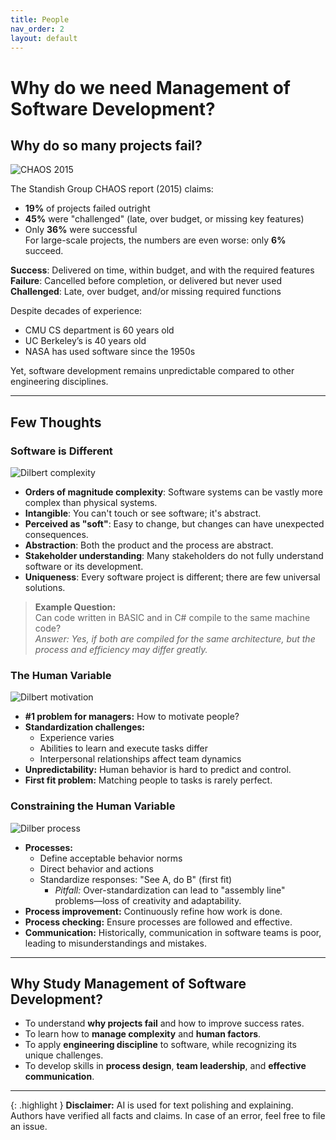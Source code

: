 ```yaml
---
title: People
nav_order: 2
layout: default
---
```


# Why do we need Management of Software Development?

## Why do so many projects fail?

![CHAOS 2015](image.png)

The Standish Group CHAOS report (2015) claims:
- **19%** of projects failed outright
- **45%** were "challenged" (late, over budget, or missing key features)
- Only **36%** were successful  
For large-scale projects, the numbers are even worse: only **6%** succeed.

**Success**: Delivered on time, within budget, and with the required features  
**Failure**: Cancelled before completion, or delivered but never used  
**Challenged**: Late, over budget, and/or missing required functions

Despite decades of experience:
- CMU CS department is 60 years old
- UC Berkeley’s is 40 years old
- NASA has used software since the 1950s

Yet, software development remains unpredictable compared to other engineering disciplines.

---

## Few Thoughts

### Software is Different

![Dilbert complexity](image-1.png)

- **Orders of magnitude complexity**: Software systems can be vastly more complex than physical systems.
- **Intangible**: You can't touch or see software; it's abstract.
- **Perceived as "soft"**: Easy to change, but changes can have unexpected consequences.
- **Abstraction**: Both the product and the process are abstract.
- **Stakeholder understanding**: Many stakeholders do not fully understand software or its development.
- **Uniqueness**: Every software project is different; there are few universal solutions.

> **Example Question:**  
> Can code written in BASIC and in C# compile to the same machine code?  
> *Answer: Yes, if both are compiled for the same architecture, but the process and efficiency may differ greatly.*

### The Human Variable

![Dilbert motivation](image-2.png)

- **#1 problem for managers:** How to motivate people?
- **Standardization challenges:**  
    - Experience varies  
    - Abilities to learn and execute tasks differ  
    - Interpersonal relationships affect team dynamics
- **Unpredictability:** Human behavior is hard to predict and control.
- **First fit problem:** Matching people to tasks is rarely perfect.

### Constraining the Human Variable

![Dilber process](image-3.png)

- **Processes:**  
    - Define acceptable behavior norms  
    - Direct behavior and actions  
    - Standardize responses: "See A, do B" (first fit)
        - *Pitfall:* Over-standardization can lead to "assembly line" problems—loss of creativity and adaptability.
- **Process improvement:** Continuously refine how work is done.
- **Process checking:** Ensure processes are followed and effective.
- **Communication:** Historically, communication in software teams is poor, leading to misunderstandings and mistakes.

---

## Why Study Management of Software Development?

- To understand **why projects fail** and how to improve success rates.
- To learn how to **manage complexity** and **human factors**.
- To apply **engineering discipline** to software, while recognizing its unique challenges.
- To develop skills in **process design**, **team leadership**, and **effective communication**.

---

{: .highlight }
**Disclaimer:** AI is used for text polishing and explaining. Authors have verified all facts and claims. In case of an error, feel free to file an issue.
